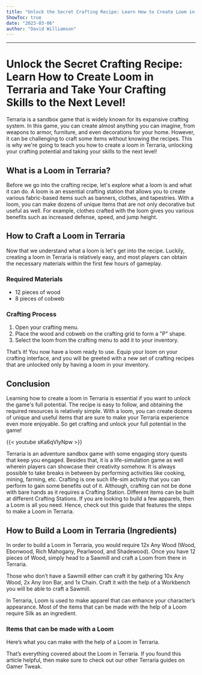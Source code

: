 ```yaml
---
title: "Unlock the Secret Crafting Recipe: Learn How to Create Loom in Terraria and Take Your Crafting Skills to the Next Level!"
ShowToc: true 
date: "2023-03-06"
author: "David Williamson"
---
```

*****
# Unlock the Secret Crafting Recipe: Learn How to Create Loom in Terraria and Take Your Crafting Skills to the Next Level!

Terraria is a sandbox game that is widely known for its expansive crafting system. In this game, you can create almost anything you can imagine, from weapons to armor, furniture, and even decorations for your home. However, it can be challenging to craft some items without knowing the recipes. This is why we're going to teach you how to create a loom in Terraria, unlocking your crafting potential and taking your skills to the next level!

## What is a Loom in Terraria?

Before we go into the crafting recipe, let's explore what a loom is and what it can do. A loom is an essential crafting station that allows you to create various fabric-based items such as banners, clothes, and tapestries. With a loom, you can make dozens of unique items that are not only decorative but useful as well. For example, clothes crafted with the loom gives you various benefits such as increased defense, speed, and jump height.

## How to Craft a Loom in Terraria

Now that we understand what a loom is let's get into the recipe. Luckily, creating a loom in Terraria is relatively easy, and most players can obtain the necessary materials within the first few hours of gameplay.

### Required Materials

- 12 pieces of wood
- 8 pieces of cobweb

### Crafting Process

1. Open your crafting menu.
2. Place the wood and cobweb on the crafting grid to form a "P" shape.
3. Select the loom from the crafting menu to add it to your inventory.

That’s it! You now have a loom ready to use. Equip your loom on your crafting interface, and you will be greeted with a new set of crafting recipes that are unlocked only by having a loom in your inventory.

## Conclusion

Learning how to create a loom in Terraria is essential if you want to unlock the game's full potential. The recipe is easy to follow, and obtaining the required resources is relatively simple. With a loom, you can create dozens of unique and useful items that are sure to make your Terraria experience even more enjoyable. So get crafting and unlock your full potential in the game!

{{< youtube sKa6qVIyNpw >}} 



Terraria is an adventure sandbox game with some engaging story quests that keep you engaged. Besides that, it is a life-simulation game as well wherein players can showcase their creativity somehow. It is always possible to take breaks in between by performing activities like cooking, mining, farming, etc. Crafting is one such life-sim activity that you can perform to gain some benefits out of it. Although, crafting can not be done with bare hands as it requires a Crafting Station. Different items can be built at different Crafting Stations. If you are looking to build a few apparels, then a Loom is all you need. Hence, check out this guide that features the steps to make a Loom in Terraria.
 
## How to Build a Loom in Terraria (Ingredients)
 
In order to build a Loom in Terraria, you would require 12x Any Wood (Wood, Ebonwood, Rich Mahogany, Pearlwood, and Shadewood). Once you have 12 pieces of Wood, simply head to a Sawmill and craft a Loom from there in Terraria.
 
Those who don’t have a Sawmill either can craft it by gathering 10x Any Wood, 2x Any Iron Bar, and 1x Chain. Craft it with the help of a Workbench you will be able to craft a Sawmill.
 
In Terraria, Loom is used to make apparel that can enhance your character’s appearance. Most of the items that can be made with the help of a Loom require Silk as an ingredient.
 
### Items that can be made with a Loom
 
Here’s what you can make with the help of a Loom in Terraria.
 
That’s everything covered about the Loom in Terraria. If you found this article helpful, then make sure to check out our other Terraria guides on Gamer Tweak.




